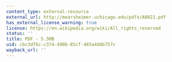 ```yaml
---
content_type: external-resource
external_url: http://mearsheimer.uchicago.edu/pdfs/A0021.pdf
has_external_license_warning: true
license: https://en.wikipedia.org/wiki/All_rights_reserved
status: ''
title: PDF - 5.5MB
uid: cbc3df6c-c374-490b-85cf-485a4d4b757c
wayback_url: ''
---
```

